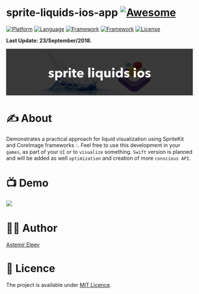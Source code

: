 # sprite-liquids-ios-app [![Awesome](https://cdn.rawgit.com/sindresorhus/awesome/d7305f38d29fed78fa85652e3a63e154dd8e8829/media/badge.svg)](https://github.com/sindresorhus/awesome)

[![Platform](https://img.shields.io/badge/platform-iOS-yellow.svg)]()
[![Language](https://img.shields.io/badge/language-objective%20c-blue.svg)]()
[![Framework](https://img.shields.io/badge/framework-core%20image-red.svg)]()
[![Framework](https://img.shields.io/badge/frameworks-SpriteKit-ff69b4.svg)]()
[![License](https://img.shields.io/badge/license-MIT-blue.svg)]()

**Last Update: 23/September/2018.**

![](logo-sprite_liquids.jpeg)

# ✍️ About 
Demonstrates a practical approach for liquid visualization using SpriteKit and CoreImage frameworks 💧. Feel free to use this development in your `games`, as part of your `UI` or to `visualize` something. `Swift` version is planned and will be added as well `optimization` and creation of more `conscious API`.

# 📺 Demo 
<img src="https://user-images.githubusercontent.com/5098753/37984728-c5783882-31ff-11e8-9463-9673329a0aae.gif" width="350">

# 👨‍💻 Author 
[Astemir Eleev](https://github.com/jVirus)

# 🔖 Licence 
The project is available under [MIT Licence](https://github.com/jVirus/sprite-liquids-ios-app/blob/master/LICENSE).
